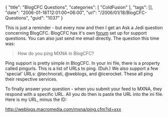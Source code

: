 {
	"title": "BlogCFC Questions",
	"categories": [
		"ColdFusion"
	],
	"tags": [],
	"date": "2006-01-18T12:01:00+06:00",
	"url": "/2006/01/18/BlogCFC-Questions",
	"guid": "1037"
}

This is just a reminder - but every now and then I get an Ask a Jedi question concerning BlogCFC. BlogCFC has it's own <a href="http://ray.camdenfamily.com/forums/forums.cfm?conferenceid=CBD210FD-AB88-8875-EBDE545BF7B67269">forum</a> set up for support questions. You can also just send me email directly. The question this time was:

<blockquote>
How do you ping MXNA in BlogCFC?
</blockquote>

Ping support is pretty simple in BlogCFC. In your ini file, there is a property called pingurls. This is a list of URLs to ping. (Duh.) We also support a few 'special' URLs: @technorati, @weblogs, and @icerocket. These all ping their respective services. 

To finally answer your question - when you submit your feed to MXNA, they respond with a specific URL. All you do then is paste the URL into the ini file. Here is my URL, minus the ID:

http://weblogs.macromedia.com/mxna/ping.cfm?id=xxx